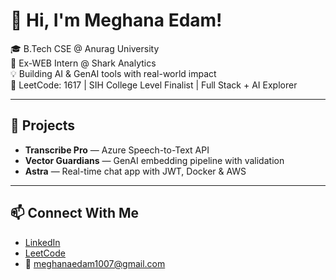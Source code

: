  # 👋 Hi, I'm Meghana Edam!  
       
🎓 B.Tech CSE @ Anurag University             
🧠 Ex-WEB Intern @ Shark Analytics        
💡 Building AI & GenAI tools with real-world impact                   
🎯 LeetCode: 1617 | SIH College Level Finalist | Full Stack + AI Explorer                 
      
---  
 
## 🚀 Projects 
- **Transcribe Pro** — Azure Speech-to-Text API  
- **Vector Guardians** — GenAI embedding pipeline with validation  
- **Astra** — Real-time chat app with JWT, Docker & AWS 

---

## 📫 Connect With Me
- [LinkedIn](https://linkedin.com/in/meghana-edam-849b11300)  
- [LeetCode](https://leetcode.com/Meghsedam/)  
- 📧 meghanaedam1007@gmail.com
